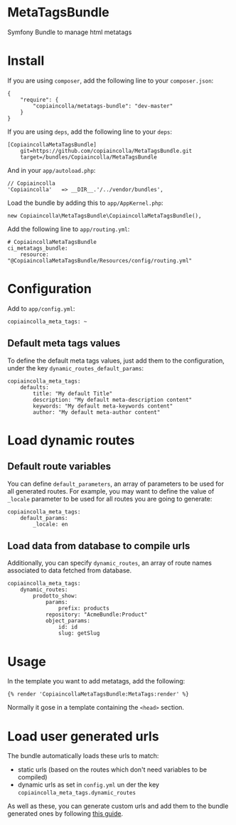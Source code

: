 MetaTagsBundle
==============

Symfony Bundle to manage html metatags

# Install

If you are using `composer`, add the following line to your `composer.json`:


    {
        "require": {
            "copiaincolla/metatags-bundle": "dev-master"
        }
    }

If you are using `deps`, add the following line to your `deps`:
    
    [CopiaincollaMetaTagsBundle]
        git=https://github.com/copiaincolla/MetaTagsBundle.git
        target=/bundles/Copiaincolla/MetaTagsBundle    

And in your `app/autoload.php`:

    // Copiaincolla
    'Copiaincolla'   => __DIR__.'/../vendor/bundles',

Load the bundle by adding this to `app/AppKernel.php`:

    new Copiaincolla\MetaTagsBundle\CopiaincollaMetaTagsBundle(),

Add the following line to `app/routing.yml`:

    # CopiaincollaMetaTagsBundle
    ci_metatags_bundle:
        resource: "@CopiaincollaMetaTagsBundle/Resources/config/routing.yml"
    
# Configuration

Add to `app/config.yml`:

    copiaincolla_meta_tags: ~
    
## Default meta tags values

To define the default meta tags values, just add them to the configuration, under the key `dynamic_routes_default_params`:

    copiaincolla_meta_tags:
        defaults:
            title: "My default Title"
            description: "My default meta-description content"
            keywords: "My default meta-keywords content"
            author: "My default meta-author content"
    
# Load dynamic routes
    
## Default route variables
    
You can define `default_parameters`, an array of parameters to be used for all generated routes. For example, you may want to define the value of `_locale` parameter to be used for all routes you are going to generate:
    
    copiaincolla_meta_tags:
        default_params:
            _locale: en

## Load data from database to compile urls

Additionally, you can specify `dynamic_routes`, an array of route names associated to data fetched from database.
        
    copiaincolla_meta_tags:
        dynamic_routes:
            prodotto_show:
                params:
                    prefix: products
                repository: "AcmeBundle:Product"
                object_params:
                    id: id
                    slug: getSlug


# Usage

In the template you want to add metatags, add the following:

    {% render 'CopiaincollaMetaTagsBundle:MetaTags:render' %}
    
Normally it gose in a template containing the `<head>` section.

# Load user generated urls

The bundle automatically loads these urls to match:
- static urls (based on the routes which don't need variables to be compiled)
- dynamic urls as set in `config.yml` un der the key `copiaincolla_meta_tags.dynamic_routes`

As well as these, you can generate custom urls and add them to the bundle generated ones by following [this guide](Resources/doc/add_custom_routes.md).